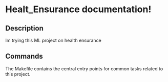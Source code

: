 # Healt_Ensurance documentation!

## Description

Im trying this ML project on health ensurance

## Commands

The Makefile contains the central entry points for common tasks related to this project.

